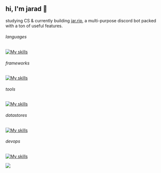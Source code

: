 ## hi, I'm jarad 👋

studying CS & currently building [jar.rip](https://jar.rip/), a multi-purpose discord bot packed with a ton of useful features.

###### languages
[![My skills](https://skillicons.dev/icons?i=python,lua,typescript,js,haskell,java,swift,html,css,md&theme=dark)](https://ad.jar.rip)

###### frameworks
[![My skills](https://skillicons.dev/icons?i=nextjs,react,bootstrap,tailwindcss,fastapi&theme=dark)](https://ad.jar.rip)

###### tools
[![My skills](https://skillicons.dev/icons?i=git,github,vscode,robloxstudio,figma,windows&theme=dark)](https://ad.jar.rip)

###### datastores
[![My skills](https://skillicons.dev/icons?i=postgres,redis,mongodb,sqlite&theme=dark)](https://ad.jar.rip)

###### devops
[![My skills](https://skillicons.dev/icons?i=docker,vercel&theme=dark)](https://ad.jar.rip)

<div align="center">
<img src="https://komarev.com/ghpvc/?username=jvrring&color=7763fa" align="left" />
</div>

